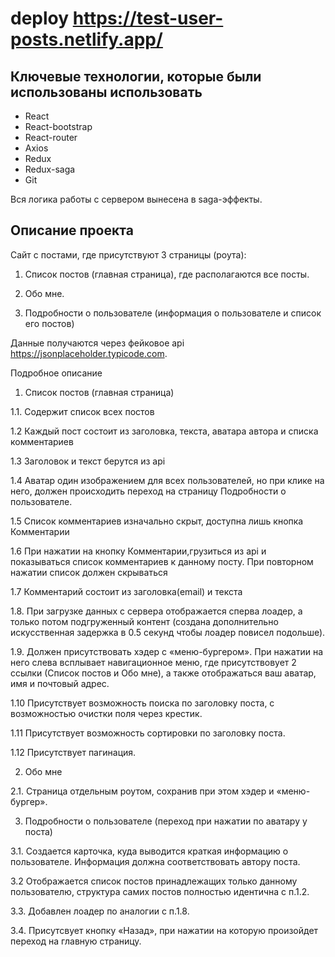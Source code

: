 # deploy https://test-user-posts.netlify.app/

## Ключевые технологии, которые были использованы использовать

* React
* React-bootstrap
* React-router
* Axios
* Redux
* Redux-saga
* Git

 Вся логика работы с сервером вынесена в saga-эффекты.
 
## Описание проекта

Сайт с постами, где присутствуют 3 страницы (роута):

1. Список постов (главная страница), где располагаются все посты.

2. Обо мне.

3. Подробности о пользователе (информация о пользователе и список его постов)

Данные получаются через фейковое api https://jsonplaceholder.typicode.com.


Подробное описание

1. Список постов (главная страница)

1.1. Содержит список всех постов

1.2 Каждый пост состоит из заголовка, текста, аватара автора и списка комментариев

1.3 Заголовок и текст берутся из api

1.4 Аватар один изображением для всех пользователей, но при клике на него, должен происходить переход на страницу Подробности о пользователе.

1.5 Список комментариев изначально скрыт, доступна лишь кнопка Комментарии

1.6 При нажатии на кнопку Комментарии,грузиться из api и показываться список комментариев к данному посту. При повторном нажатии список должен скрываться

1.7  Комментарий состоит из заголовка(email) и текста

1.8. При загрузке данных с сервера отображается сперва лоадер, а только потом подгруженный контент (создана дополнительно искусственная задержка в 0.5 секунд чтобы лоадер повисел подольше).

1.9. Должен присутствовать хэдер с «меню-бургером». При нажатии на него слева всплывает навигационное меню, где присутствовует 2 ссылки (Список постов и Обо мне), а также отображаться ваш аватар, имя и почтовый адрес.

1.10 Присутствует возможность поиска по заголовку поста, с возможностью очистки поля через крестик.

1.11 Присутствует возможность сортировки по заголовку поста.

1.12 Присутствует пагинация.

2. Обо мне

2.1. Страница отдельным роутом, сохранив при этом хэдер и «меню-бургер».

3. Подробности о пользователе (переход при нажатии по аватару у поста)

3.1. Создается карточка, куда выводится краткая информацию о пользователе. Информация должна соответствовать автору поста.

3.2 Отображается список постов принадлежащих только данному пользователю, структура самих постов полностью идентична с п.1.2.

3.3. Добавлен лоадер по аналогии с п.1.8.

3.4. Присутсвует кнопку «Назад», при нажатии на которую произойдет переход на главную страницу.

